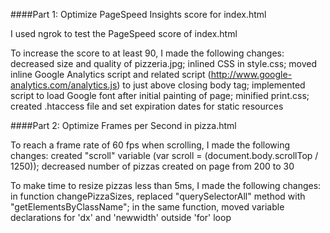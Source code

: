####Part 1: Optimize PageSpeed Insights score for index.html

I used ngrok to test the PageSpeed score of index.html

To increase the score to at least 90, I made the following changes:
decreased size and quality of pizzeria.jpg;
inlined CSS in style.css;
moved inline Google Analytics script and related script (http://www.google-analytics.com/analytics.js) to just above closing body tag;
implemented script to load Google font after initial painting of page;
minified print.css;
created .htaccess file and set expiration dates for static resources

####Part 2: Optimize Frames per Second in pizza.html

To reach a frame rate of 60 fps when scrolling, I made the following changes:
created "scroll" variable (var scroll = (document.body.scrollTop / 1250));
decreased number of pizzas created on page from 200 to 30

To make time to resize pizzas less than 5ms, I made the following changes:
in function changePizzaSizes, replaced "querySelectorAll" method with "getElementsByClassName";
in the same function, moved variable declarations for 'dx' and 'newwidth' outside 'for' loop
